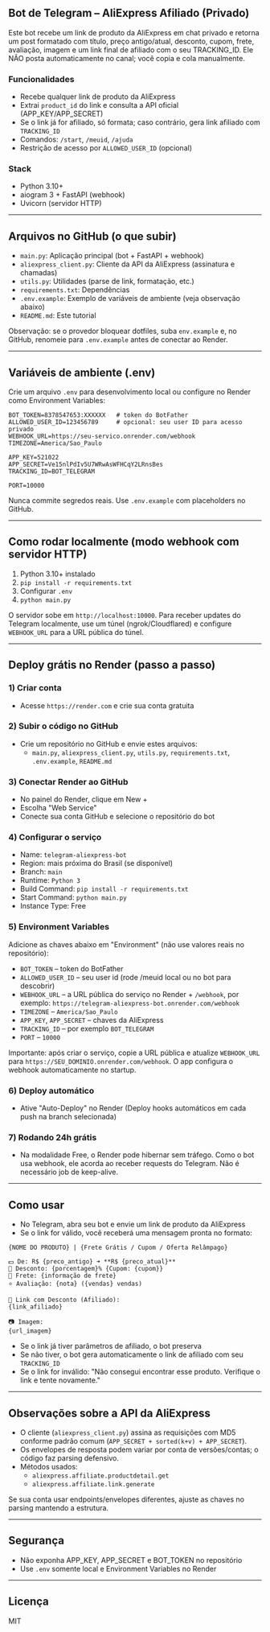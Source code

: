 ## Bot de Telegram – AliExpress Afiliado (Privado)

Este bot recebe um link de produto da AliExpress em chat privado e retorna um post formatado com título, preço antigo/atual, desconto, cupom, frete, avaliação, imagem e um link final de afiliado com o seu TRACKING_ID. Ele NÃO posta automaticamente no canal; você copia e cola manualmente.

### Funcionalidades
- Recebe qualquer link de produto da AliExpress
- Extrai `product_id` do link e consulta a API oficial (APP_KEY/APP_SECRET)
- Se o link já for afiliado, só formata; caso contrário, gera link afiliado com `TRACKING_ID`
- Comandos: `/start`, `/meuid`, `/ajuda`
- Restrição de acesso por `ALLOWED_USER_ID` (opcional)

### Stack
- Python 3.10+
- aiogram 3 + FastAPI (webhook)
- Uvicorn (servidor HTTP)

---

## Arquivos no GitHub (o que subir)
- `main.py`: Aplicação principal (bot + FastAPI + webhook)
- `aliexpress_client.py`: Cliente da API da AliExpress (assinatura e chamadas)
- `utils.py`: Utilidades (parse de link, formatação, etc.)
- `requirements.txt`: Dependências
- `.env.example`: Exemplo de variáveis de ambiente (veja observação abaixo)
- `README.md`: Este tutorial

Observação: se o provedor bloquear dotfiles, suba `env.example` e, no GitHub, renomeie para `.env.example` antes de conectar ao Render.

---

## Variáveis de ambiente (.env)
Crie um arquivo `.env` para desenvolvimento local ou configure no Render como Environment Variables:

```
BOT_TOKEN=8378547653:XXXXXX   # token do BotFather
ALLOWED_USER_ID=123456789     # opcional: seu user ID para acesso privado
WEBHOOK_URL=https://seu-servico.onrender.com/webhook
TIMEZONE=America/Sao_Paulo

APP_KEY=521022
APP_SECRET=Ve15nlPdIv5U7WRwAsWFHCqY2LRnsBes
TRACKING_ID=BOT_TELEGRAM

PORT=10000
```

Nunca commite segredos reais. Use `.env.example` com placeholders no GitHub.

---

## Como rodar localmente (modo webhook com servidor HTTP)
1) Python 3.10+ instalado
2) `pip install -r requirements.txt`
3) Configurar `.env`
4) `python main.py`

O servidor sobe em `http://localhost:10000`. Para receber updates do Telegram localmente, use um túnel (ngrok/Cloudflared) e configure `WEBHOOK_URL` para a URL pública do túnel.

---

## Deploy grátis no Render (passo a passo)

### 1) Criar conta
- Acesse `https://render.com` e crie sua conta gratuita

### 2) Subir o código no GitHub
- Crie um repositório no GitHub e envie estes arquivos:
  - `main.py`, `aliexpress_client.py`, `utils.py`, `requirements.txt`, `.env.example`, `README.md`

### 3) Conectar Render ao GitHub
- No painel do Render, clique em New +
- Escolha "Web Service"
- Conecte sua conta GitHub e selecione o repositório do bot

### 4) Configurar o serviço
- Name: `telegram-aliexpress-bot`
- Region: mais próxima do Brasil (se disponível)
- Branch: `main`
- Runtime: `Python 3`
- Build Command: `pip install -r requirements.txt`
- Start Command: `python main.py`
- Instance Type: Free

### 5) Environment Variables
Adicione as chaves abaixo em "Environment" (não use valores reais no repositório):
- `BOT_TOKEN` – token do BotFather
- `ALLOWED_USER_ID` – seu user id (rode /meuid local ou no bot para descobrir)
- `WEBHOOK_URL` – a URL pública do serviço no Render + `/webhook`, por exemplo: `https://telegram-aliexpress-bot.onrender.com/webhook`
- `TIMEZONE` – `America/Sao_Paulo`
- `APP_KEY`, `APP_SECRET` – chaves da AliExpress
- `TRACKING_ID` – por exemplo `BOT_TELEGRAM`
- `PORT` – `10000`

Importante: após criar o serviço, copie a URL pública e atualize `WEBHOOK_URL` para `https://SEU_DOMINIO.onrender.com/webhook`. O app configura o webhook automaticamente no startup.

### 6) Deploy automático
- Ative "Auto-Deploy" no Render (Deploy hooks automáticos em cada push na branch selecionada)

### 7) Rodando 24h grátis
- Na modalidade Free, o Render pode hibernar sem tráfego. Como o bot usa webhook, ele acorda ao receber requests do Telegram. Não é necessário job de keep-alive.

---

## Como usar
- No Telegram, abra seu bot e envie um link de produto da AliExpress
- Se o link for válido, você receberá uma mensagem pronta no formato:

```
{NOME DO PRODUTO} | {Frete Grátis / Cupom / Oferta Relâmpago}

💵 De: R$ {preco_antigo} ➜ **R$ {preco_atual}**
🎯 Desconto: {porcentagem}% {Cupom: {cupom}}
🚚 Frete: {informação de frete}
⭐ Avaliação: {nota} ({vendas} vendas)

🔗 Link com Desconto (Afiliado):
{link_afiliado}

📷 Imagem:
{url_imagem}
```

- Se o link já tiver parâmetros de afiliado, o bot preserva
- Se não tiver, o bot gera automaticamente o link de afiliado com seu `TRACKING_ID`
- Se o link for inválido: "Não consegui encontrar esse produto. Verifique o link e tente novamente."

---

## Observações sobre a API da AliExpress
- O cliente (`aliexpress_client.py`) assina as requisições com MD5 conforme padrão comum (`APP_SECRET + sorted(k+v) + APP_SECRET`).
- Os envelopes de resposta podem variar por conta de versões/contas; o código faz parsing defensivo.
- Métodos usados:
  - `aliexpress.affiliate.productdetail.get`
  - `aliexpress.affiliate.link.generate`

Se sua conta usar endpoints/envelopes diferentes, ajuste as chaves no parsing mantendo a estrutura.

---

## Segurança
- Não exponha APP_KEY, APP_SECRET e BOT_TOKEN no repositório
- Use `.env` somente local e Environment Variables no Render

---

## Licença
MIT
